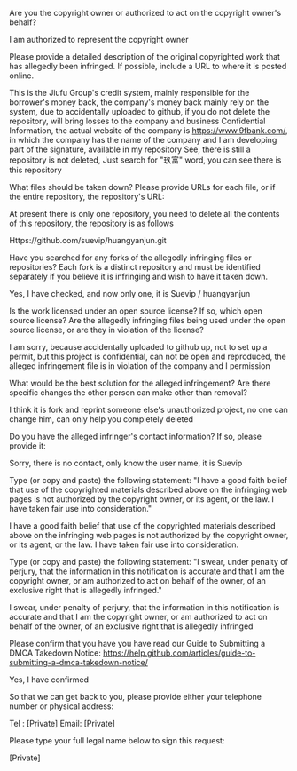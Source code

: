 Are you the copyright owner or authorized to act on the copyright owner's behalf?

I am authorized to represent the copyright owner

Please provide a detailed description of the original copyrighted work that has allegedly been infringed. If possible, include a URL to where it is posted online.

This is the Jiufu Group's credit system, mainly responsible for the borrower's money back, the company's money back mainly rely on the system, due to accidentally uploaded to github, if you do not delete the repository, will bring losses to the company and business Confidential Information, the actual website of the company is https://www.9fbank.com/, in which the company has the name of the company and I am developing part of the signature, available in my repository See, there is still a repository is not deleted, Just search for "玖富" word, you can see there is this repository

What files should be taken down? Please provide URLs for each file, or if the entire repository, the repository's URL:

At present there is only one repository, you need to delete all the contents of this repository, the repository is as follows

Https://github.com/suevip/huangyanjun.git

Have you searched for any forks of the allegedly infringing files or repositories? Each fork is a distinct repository and must be identified separately if you believe it is infringing and wish to have it taken down.

Yes, I have checked, and now only one, it is
Suevip / huangyanjun

Is the work licensed under an open source license? If so, which open source license? Are the allegedly infringing files being used under the open source license, or are they in violation of the license?

I am sorry, because accidentally uploaded to github up, not to set up a permit, but this project is confidential, can not be open and reproduced, the alleged infringement file is in violation of the company and I permission

What would be the best solution for the alleged infringement? Are there specific changes the other person can make other than removal?

I think it is fork and reprint someone else's unauthorized project, no one can change him, can only help you completely deleted

Do you have the alleged infringer's contact information? If so, please provide it:

Sorry, there is no contact, only know the user name, it is Suevip

Type (or copy and paste) the following statement: "I have a good faith belief that use of the copyrighted materials described above on the infringing web pages is not authorized by the copyright owner, or its agent, or the law. I have taken fair use into consideration."

I have a good faith belief that use of the copyrighted materials described above on the infringing web pages is not authorized by the copyright owner, or its agent, or the law. I have taken fair use into consideration.

Type (or copy and paste) the following statement: "I swear, under penalty of perjury, that the information in this notification is accurate and that I am the copyright owner, or am authorized to act on behalf of the owner, of an exclusive right that is allegedly infringed."

I swear, under penalty of perjury, that the information in this notification is accurate and that I am the copyright owner, or am authorized to act on behalf of the owner, of an exclusive right that is allegedly infringed

Please confirm that you have you have read our Guide to Submitting a DMCA Takedown Notice: https://help.github.com/articles/guide-to-submitting-a-dmca-takedown-notice/

Yes, I have confirmed

So that we can get back to you, please provide either your telephone number or physical address:

Tel : [Private] Email: [Private]

Please type your full legal name below to sign this request:

[Private]

